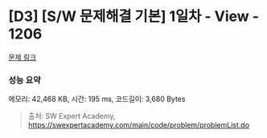 # [D3] [S/W 문제해결 기본] 1일차 - View - 1206 

[문제 링크](https://swexpertacademy.com/main/code/problem/problemDetail.do?contestProbId=AV134DPqAA8CFAYh) 

### 성능 요약

메모리: 42,468 KB, 시간: 195 ms, 코드길이: 3,680 Bytes



> 출처: SW Expert Academy, https://swexpertacademy.com/main/code/problem/problemList.do
